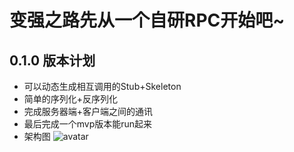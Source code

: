 # 变强之路先从一个自研RPC开始吧~

## 0.1.0 版本计划

+ 可以动态生成相互调用的Stub+Skeleton
+ 简单的序列化+反序列化
+ 完成服务器端+客户端之间的通讯
+ 最后完成一个mvp版本能run起来
+ 架构图
![avatar](http://pi4y182v0.bkt.clouddn.com/Triple-Structure.jpg)
